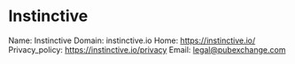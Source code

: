 
# Instinctive

Name: Instinctive
Domain: instinctive.io
Home: https://instinctive.io/ 
Privacy_policy: https://instinctive.io/privacy
Email: legal@pubexchange.com

